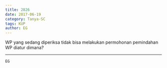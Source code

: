 ```yaml
---
title: 2826
date: 2017-06-19
category: Tanya-SC
tags: KUP
author: EG
---
```


WP yang sedang diperiksa tidak bisa melakukan permohonan pemindahan WP diatur dimana?

---



`EG`
